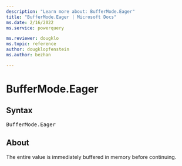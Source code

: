 ```yaml
---
description: "Learn more about: BufferMode.Eager"
title: "BufferMode.Eager | Microsoft Docs"
ms.date: 2/16/2022
ms.service: powerquery

ms.reviewer: dougklo
ms.topic: reference
author: dougklopfenstein
ms.author: bezhan

---
```

# BufferMode.Eager

## Syntax

<pre>
BufferMode.Eager
</pre>
  
## About

The entire value is immediately buffered in memory before continuing.
